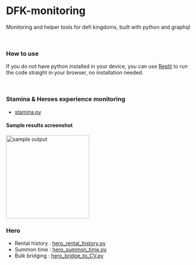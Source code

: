 # DFK-monitoring
Monitoring and helper tools for defi kingdoms, built with python and graphql 

<br/>

### How to use
If you do not have python installed in your device, you can use [Replit](https://replit.com/) to run the code straight in your browser, no installation needed

<br/>

### Stamina & Heroes experience monitoring 
- [stamina.py](stamina.py)

#### Sample results screenshot
<img width="227" alt="sample output" src="https://user-images.githubusercontent.com/106563476/174481120-bd0ec562-39bb-4ef8-b61f-ca7be9a18681.png">


### Hero
- Rental history : [hero_rental_history.py](Hero/hero_rental_history.py)
- Summon time : [hero_summon_time.py](Hero/hero_summon_time.py)
- Bulk bridging : [hero_bridge_to_CV.py](Hero/hero_bridge_to_CV.py)
